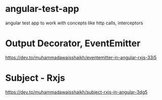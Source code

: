 # angular-test-app
angular test app to work with concepts like http calls, interceptors

# Output Decorator, EventEmitter
https://dev.to/muhammadawaisshaikh/eventemitter-in-angular-rxjs-33i5

# Subject - Rxjs
https://dev.to/muhammadawaisshaikh/subject-rxjs-in-angular-3dg5